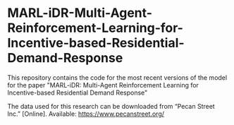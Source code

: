 # MARL-iDR-Multi-Agent-Reinforcement-Learning-for-Incentive-based-Residential-Demand-Response

This repository contains the code for the most recent versions of the model for the paper "MARL-iDR: Multi-Agent Reinforcement Learning for Incentive-based Residential Demand Response"

The data used for this research can be downloaded from “Pecan Street Inc.” [Online]. Available: https://www.pecanstreet.org/ 
